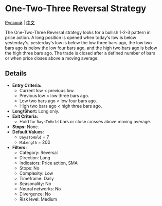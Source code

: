 # One-Two-Three Reversal Strategy
[Русский](README_ru.md) | [中文](README_cn.md)

The One-Two-Three Reversal strategy looks for a bullish 1-2-3 pattern in price action. A long position is opened when today's low is below yesterday's, yesterday's low is below the low three bars ago, the low two bars ago is below the low four bars ago, and the high two bars ago is below the high three bars ago. The trade is closed after a defined number of bars or when price closes above a moving average.

## Details

- **Entry Criteria:**
  - Current low < previous low.
  - Previous low < low three bars ago.
  - Low two bars ago < low four bars ago.
  - High two bars ago < high three bars ago.
- **Long/Short:** Long only.
- **Exit Criteria:**
  - Hold for `DaysToHold` bars or close crosses above moving average.
- **Stops:** None.
- **Default Values:**
  - `DaysToHold` = 7
  - `MaLength` = 200
- **Filters:**
  - Category: Reversal
  - Direction: Long
  - Indicators: Price action, SMA
  - Stops: No
  - Complexity: Low
  - Timeframe: Daily
  - Seasonality: No
  - Neural networks: No
  - Divergence: No
  - Risk level: Medium
